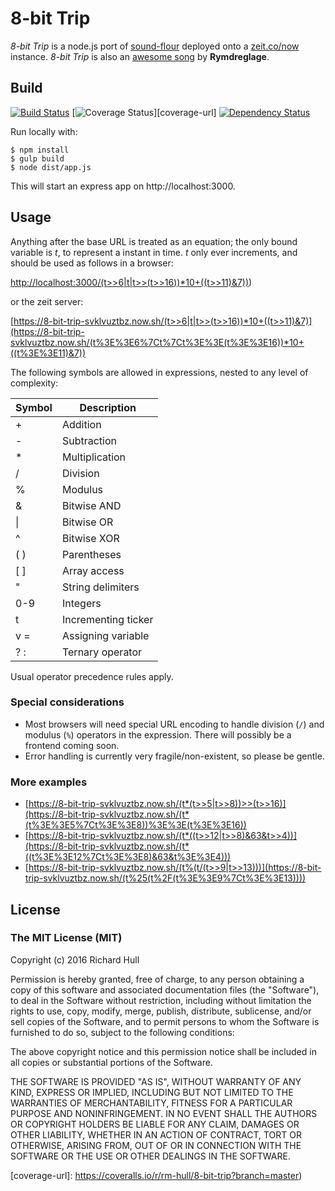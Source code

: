# 8-bit Trip

_8-bit Trip_ is a node.js port of [sound-flour](https://github.com/rm-hull/sound-flour)
deployed onto a [zeit.co/now](https://zeit.co/now#) instance. _8-bit Trip_ is also an
[awesome song](https://www.youtube.com/watch?v=4qsWFFuYZYI) by **Rymdreglage**.


## Build

[![Build Status][travis-badge]][travis-url]
[![Coverage Status][coverage-badge]][coverage-url]
[![Dependency Status][david-badge]][david-url]

Run locally with:

    $ npm install
    $ gulp build
    $ node dist/app.js

This will start an express app on http://localhost:3000.

## Usage

Anything after the base URL is treated as an equation; the only bound variable
is _t_, to represent a instant in time. _t_ only ever increments, and should be
used as follows in a browser:

[http://localhost:3000/(t>>6|t|t>>(t>>16))*10+((t>>11)&7))](http://localhost:3000/(t>>6|t|t>>(t>>16))*10+((t>>11)&7)))

or the zeit server:

[https://8-bit-trip-svklvuztbz.now.sh/(t>>6|t|t>>(t>>16))*10+((t>>11)&7)](https://8-bit-trip-svklvuztbz.now.sh/(t%3E%3E6%7Ct%7Ct%3E%3E(t%3E%3E16))*10+((t%3E%3E11)&7))

The following symbols are allowed in expressions, nested to any level of complexity:

| Symbol | Description         |
|--------|---------------------|
| +      | Addition            |
| -      | Subtraction         |
| *      | Multiplication      |
| /      | Division            |
| %      | Modulus             |
| &      | Bitwise AND         |
| \|     | Bitwise OR          |
| ^      | Bitwise XOR         |
| ( )    | Parentheses         |
| [ ]    | Array access        |
| "      | String delimiters   |
| 0-9    | Integers            |
| t      | Incrementing ticker |
| v =    | Assigning variable  |
| ? :    | Ternary operator    |


Usual operator precedence rules apply.

### Special considerations

* Most browsers will need special URL encoding to handle division (`/`) and modulus
  (`%`) operators in the expression. There will possibly be a frontend coming soon.
* Error handling is currently very fragile/non-existent, so please be gentle.

### More examples

* [https://8-bit-trip-svklvuztbz.now.sh/(t*(t>>5|t>>8))>>(t>>16)](https://8-bit-trip-svklvuztbz.now.sh/(t*(t%3E%3E5%7Ct%3E%3E8))%3E%3E(t%3E%3E16))
* [https://8-bit-trip-svklvuztbz.now.sh/(t*((t>>12|t>>8)&63&t>>4))](https://8-bit-trip-svklvuztbz.now.sh/(t*((t%3E%3E12%7Ct%3E%3E8)&63&t%3E%3E4)))
* [https://8-bit-trip-svklvuztbz.now.sh/(t%(t/(t>>9|t>>13)))](https://8-bit-trip-svklvuztbz.now.sh/(t%25(t%2F(t%3E%3E9%7Ct%3E%3E13))))

## License

### The MIT License (MIT)

Copyright (c) 2016 Richard Hull

Permission is hereby granted, free of charge, to any person obtaining a copy
of this software and associated documentation files (the "Software"), to deal
in the Software without restriction, including without limitation the rights
to use, copy, modify, merge, publish, distribute, sublicense, and/or sell
copies of the Software, and to permit persons to whom the Software is
furnished to do so, subject to the following conditions:

The above copyright notice and this permission notice shall be included in all
copies or substantial portions of the Software.

THE SOFTWARE IS PROVIDED "AS IS", WITHOUT WARRANTY OF ANY KIND, EXPRESS OR
IMPLIED, INCLUDING BUT NOT LIMITED TO THE WARRANTIES OF MERCHANTABILITY,
FITNESS FOR A PARTICULAR PURPOSE AND NONINFRINGEMENT. IN NO EVENT SHALL THE
AUTHORS OR COPYRIGHT HOLDERS BE LIABLE FOR ANY CLAIM, DAMAGES OR OTHER
LIABILITY, WHETHER IN AN ACTION OF CONTRACT, TORT OR OTHERWISE, ARISING FROM,
OUT OF OR IN CONNECTION WITH THE SOFTWARE OR THE USE OR OTHER DEALINGS IN THE
SOFTWARE.


[travis-badge]: https://api.travis-ci.org/rm-hull/8-bit-trip.svg
[travis-url]: https://travis-ci.org/rm-hull/8-bit-trip
[david-badge]: https://david-dm.org/rm-hull/8-bit-trip.svg
[david-url]: https://david-dm.org/rm-hull/8-bit-trip
[coverage-badge]: https://coveralls.io/repos/rm-hull/8-bit-trip/badge.svg?branch=master
[coverage-url]: https://coveralls.io/r/rm-hull/8-bit-trip?branch=master)
